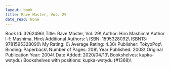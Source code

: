 ```yaml
---
layout: book
title: Rave Master, Vol. 29
date_read: None
---
```


Book Id: 3262496\ 
Title: Rave Master, Vol. 29\ 
Author: Hiro Mashima\ 
Author l-f: Mashima, Hiro\ 
Additional Authors: \ 
ISBN: 1595328092\ 
ISBN13: 9781595328090\ 
My Rating: 0\ 
Average Rating: 4.30\ 
Publisher: TokyoPop\ 
Binding: Paperback\ 
Number of Pages: 208\ 
Year Published: 2008\ 
Original Publication Year: 2004\ 
Date Added: 2020/04/13\ 
Bookshelves: kupka-wstydu\ 
Bookshelves with positions: kupka-wstydu (#1368)\ 

